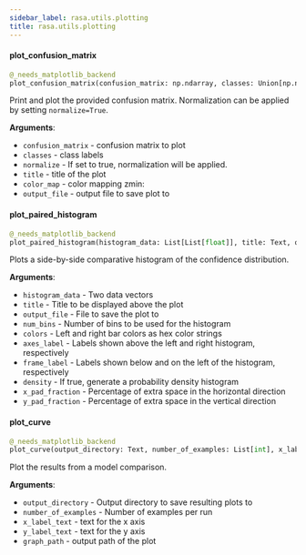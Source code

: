 ```yaml
---
sidebar_label: rasa.utils.plotting
title: rasa.utils.plotting
---
```

#### plot\_confusion\_matrix

```python
@_needs_matplotlib_backend
plot_confusion_matrix(confusion_matrix: np.ndarray, classes: Union[np.ndarray, List[Text]], normalize: bool = False, title: Text = "Confusion matrix", color_map: Any = None, zmin: int = 1, output_file: Optional[Text] = None) -> None
```

Print and plot the provided confusion matrix.
Normalization can be applied by setting `normalize=True`.

**Arguments**:

- `confusion_matrix` - confusion matrix to plot
- `classes` - class labels
- `normalize` - If set to true, normalization will be applied.
- `title` - title of the plot
- `color_map` - color mapping
  zmin:
- `output_file` - output file to save plot to

#### plot\_paired\_histogram

```python
@_needs_matplotlib_backend
plot_paired_histogram(histogram_data: List[List[float]], title: Text, output_file: Optional[Text] = None, num_bins: int = 25, colors: Tuple[Text, Text] = ("#009292", "#920000",), axes_label: Tuple[Text, Text] = ("Correct", "Wrong"), frame_label: Tuple[Text, Text] = ("Number of Samples", "Confidence"), density: bool = False, x_pad_fraction: float = 0.05, y_pad_fraction: float = 0.10) -> None
```

Plots a side-by-side comparative histogram of the confidence distribution.

**Arguments**:

- `histogram_data` - Two data vectors
- `title` - Title to be displayed above the plot
- `output_file` - File to save the plot to
- `num_bins` - Number of bins to be used for the histogram
- `colors` - Left and right bar colors as hex color strings
- `axes_label` - Labels shown above the left and right histogram,
  respectively
- `frame_label` - Labels shown below and on the left of the
  histogram, respectively
- `density` - If true, generate a probability density histogram
- `x_pad_fraction` - Percentage of extra space in the horizontal direction
- `y_pad_fraction` - Percentage of extra space in the vertical direction

#### plot\_curve

```python
@_needs_matplotlib_backend
plot_curve(output_directory: Text, number_of_examples: List[int], x_label_text: Text, y_label_text: Text, graph_path: Text) -> None
```

Plot the results from a model comparison.

**Arguments**:

- `output_directory` - Output directory to save resulting plots to
- `number_of_examples` - Number of examples per run
- `x_label_text` - text for the x axis
- `y_label_text` - text for the y axis
- `graph_path` - output path of the plot

